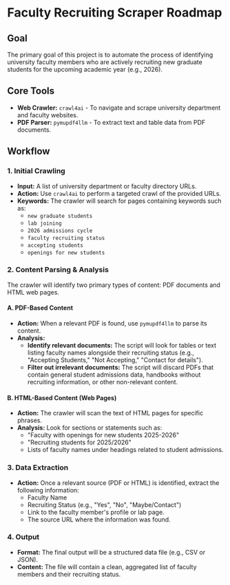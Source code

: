 # Faculty Recruiting Scraper Roadmap

## Goal

The primary goal of this project is to automate the process of identifying university faculty members who are actively recruiting new graduate students for the upcoming academic year (e.g., 2026).

## Core Tools

*   **Web Crawler:** `crawl4ai` - To navigate and scrape university department and faculty websites.
*   **PDF Parser:** `pymupdf4llm` - To extract text and table data from PDF documents.

## Workflow

### 1. Initial Crawling

*   **Input:** A list of university department or faculty directory URLs.
*   **Action:** Use `crawl4ai` to perform a targeted crawl of the provided URLs.
*   **Keywords:** The crawler will search for pages containing keywords such as:
    *   `new graduate students`
    *   `lab joining`
    *   `2026 admissions cycle`
    *   `faculty recruiting status`
    *   `accepting students`
    *   `openings for new students`

### 2. Content Parsing & Analysis

The crawler will identify two primary types of content: PDF documents and HTML web pages.

#### A. PDF-Based Content

*   **Action:** When a relevant PDF is found, use `pymupdf4llm` to parse its content.
*   **Analysis:**
    *   **Identify relevant documents:** The script will look for tables or text listing faculty names alongside their recruiting status (e.g., "Accepting Students," "Not Accepting," "Contact for details").
    *   **Filter out irrelevant documents:** The script will discard PDFs that contain general student admissions data, handbooks without recruiting information, or other non-relevant content.

#### B. HTML-Based Content (Web Pages)

*   **Action:** The crawler will scan the text of HTML pages for specific phrases.
*   **Analysis:** Look for sections or statements such as:
    *   "Faculty with openings for new students 2025-2026"
    *   "Recruiting students for 2025/2026"
    *   Lists of faculty names under headings related to student admissions.

### 3. Data Extraction

*   **Action:** Once a relevant source (PDF or HTML) is identified, extract the following information:
    *   Faculty Name
    *   Recruiting Status (e.g., "Yes", "No", "Maybe/Contact")
    *   Link to the faculty member's profile or lab page.
    *   The source URL where the information was found.

### 4. Output

*   **Format:** The final output will be a structured data file (e.g., CSV or JSON).
*   **Content:** The file will contain a clean, aggregated list of faculty members and their recruiting status.
